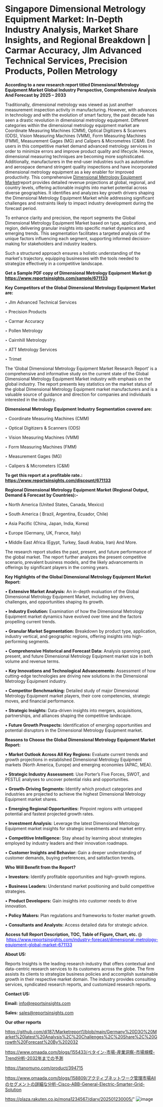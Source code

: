 # Singapore Dimensional Metrology Equipment Market: In-Depth Industry Analysis, Market Share Insights, and Regional Breakdown | Carmar Accuracy, Jlm Advanced Technical Services, Precision Products, Pollen Metrology

<strong>According to a new research report titled Dimensional Metrology Equipment Market Global Industry Perspective, Comprehensive Analysis And Forecast by 2025 – 2033</strong>

Traditionally, dimensional metrology was viewed as just another measurement inspection activity in manufacturing. However, with advances in technology and with the evolution of smart factory, the past decade has seen a drastic revolution in dimensional metrology equipment. Different categories within the dimensional metrology equipment market are Coordinate Measuring Machines (CMM), Optical Digitizers & Scanners (ODS), Vision Measuring Machines (VMM), Form Measuring Machines (FMM), Measurement Gages (MG) and Calipers & Micrometres (C&M). End users in this competitive market demand advanced metrology services in order to minimize errors and improve product quality and lifecycle. Hence, dimensional measuring techniques are becoming more sophisticated. Additionally, manufacturers in the end-user industries such as automotive and aerospace demand stringent quality inspections and have incorporated dimensional metrology equipment as a key enabler for improved productivity. This comprehensive <a href=https://www.reportsinsights.com/sample/671133>Dimensional Metrology Equipment Market</a>report provides detailed revenue projections at global, regional, and country levels, offering actionable insights into market potential across diverse geographies. It identifies and analyzes key growth drivers shaping the Dimensional Metrology Equipment Market while addressing significant challenges and restraints likely to impact industry development during the forecast period.

To enhance clarity and precision, the report segments the Global Dimensional Metrology Equipment Market based on type, applications, and region, delivering granular insights into specific market dynamics and emerging trends. This segmentation facilitates a targeted analysis of the unique factors influencing each segment, supporting informed decision-making for stakeholders and industry leaders.

Such a structured approach ensures a holistic understanding of the market's trajectory, equipping businesses with the tools needed to strategize effectively in a competitive landscape.

<strong>Get a Sample PDF copy of Dimensional Metrology Equipment Market </strong><strong>@<a href=https://www.reportsinsights.com/sample/671133 style=color:#0000ff;> https://www.reportsinsights.com/sample/671133</a></strong></font>

<strong>Key Competitors of the Global Dimensional Metrology Equipment Market are:</strong>

‣ Jlm Advanced Technical Services

‣ Precision Products

‣ Carmar Accuracy

‣ Pollen Metrology

‣ Cairnhill Metrology

‣ ATT Metrology Services

‣ Trimet

The ‘Global Dimensional Metrology Equipment Market Research Report’ is a comprehensive and informative study on the current state of the Global Dimensional Metrology Equipment Market industry with emphasis on the global industry. The report presents key statistics on the market status of the global Dimensional Metrology Equipment market manufacturers and is a valuable source of guidance and direction for companies and individuals interested in the industry.

<strong>Dimensional Metrology Equipment Industry Segmentation covered are:</strong>

‣ Coordinate Measuring Machines (CMM)

‣ Optical Digitizers & Scanners (ODS)

‣ Vision Measuring Machines (VMM)

‣ Form Measuring Machines (FMM)

‣ Measurement Gages (MG)

‣ Calipers & Micrometers (C&M)

<strong>To get this report at a profitable rate.: <a href=https://www.reportsinsights.com/discount/671133 style=color:#0000ff;>https://www.reportsinsights.com/discount/671133</a></strong></font>

<strong>Regional Dimensional Metrology Equipment Market (Regional Output, Demand &amp; Forecast by Countries):-</strong>

• North America (United States, Canada, Mexico)

• South America ( Brazil, Argentina, Ecuador, Chile)

• Asia Pacific (China, Japan, India, Korea)

• Europe (Germany, UK, France, Italy)

• Middle East Africa (Egypt, Turkey, Saudi Arabia, Iran) And More.

The research report studies the past, present, and future performance of the global market. The report further analyzes the present competitive scenario, prevalent business models, and the likely advancements in offerings by significant players in the coming years.

<strong>Key Highlights of the Global Dimensional Metrology Equipment Market Report:</strong>

• <strong>Extensive Market Analysis:</strong> An in-depth evaluation of the Global Dimensional Metrology Equipment Market, including key drivers, challenges, and opportunities shaping its growth.

• <strong>Industry Evolution:</strong> Examination of how the Dimensional Metrology Equipment market dynamics have evolved over time and the factors propelling current trends.

• <strong>Granular Market Segmentation:</strong> Breakdown by product type, application, industry vertical, and geographic regions, offering insights into high-performing segments.

• <strong>Comprehensive Historical and Forecast Data:</strong> Analysis spanning past, present, and future Dimensional Metrology Equipment market size in both volume and revenue terms.

• <strong>Key Innovations and Technological Advancements:</strong> Assessment of how cutting-edge technologies are driving new solutions in the Dimensional Metrology Equipment industry.

• <strong>Competitor Benchmarking:</strong> Detailed study of major Dimensional Metrology Equipment market players, their core competencies, strategic moves, and financial performance.

• <strong>Strategic Insights:</strong> Data-driven insights into mergers, acquisitions, partnerships, and alliances shaping the competitive landscape.

• <strong>Future Growth Prospects:</strong> Identification of emerging opportunities and potential disruptors in the Dimensional Metrology Equipment market.

<strong>Reasons to Choose the Global Dimensional Metrology Equipment Market Report:</strong>

• <strong>Market Outlook Across All Key Regions:</strong> Evaluate current trends and growth projections in established Dimensional Metrology Equipment markets (North America, Europe) and emerging economies (APAC, MEA).

• <strong>Strategic Industry Assessment:</strong> Use Porter’s Five Forces, SWOT, and PESTLE analyses to uncover potential risks and opportunities.

• <strong>Growth-Driving Segments:</strong> Identify which product categories and industries are projected to achieve the highest Dimensional Metrology Equipment market shares.

• <strong>Emerging Regional Opportunities:</strong> Pinpoint regions with untapped potential and fastest projected growth rates.

• <strong>Investment Analysis:</strong> Leverage the latest Dimensional Metrology Equipment market insights for strategic investments and market entry.

• <strong>Competitive Intelligence:</strong> Stay ahead by learning about strategies employed by industry leaders and their innovation roadmaps.

• <strong>Customer Insights and Behavior:</strong> Gain a deeper understanding of customer demands, buying preferences, and satisfaction trends.

<strong>Who Will Benefit from the Report?</strong>

• <strong>Investors:</strong> Identify profitable opportunities and high-growth regions.

• <strong>Business Leaders:</strong> Understand market positioning and build competitive strategies.

• <strong>Product Developers:</strong> Gain insights into customer needs to drive innovation.

• <strong>Policy Makers:</strong> Plan regulations and frameworks to foster market growth.

• <strong>Consultants and Analysts:</strong> Access detailed data for strategic advice.
</ul>
<strong>Access full Report Description, TOC, Table of Figure, Chart, etc. </strong>@  <a href=https://www.reportsinsights.com/industry-forecast/dimensional-metrology-equipment-global-market-671133 style=color:#0000ff;>https://www.reportsinsights.com/industry-forecast/dimensional-metrology-equipment-global-market-671133</a></font>

<strong><strong>About US</strong>:</strong>

Reports Insights is the leading research industry that offers contextual and data-centric research services to its customers across the globe. The firm assists its clients to strategize business policies and accomplish sustainable growth in their respective market domain. The industry provides consulting services, syndicated research reports, and customized research reports.

<strong>Contact US:</strong>

<p class=""""><b>Email:</b> <a href=mailto:info@reportsinsights.com>info@reportsinsights.com</a></p>
<p class=""""><b>Sales:</b> <a href=mailto:sales@reportsinsights.com>sales@reportsinsights.com</a></p>

<strong>Our other reports</strong>

<a href=https://github.com/di187/Marketreport1/blob/main/Germany%20D3O%20Market%20latest%20Analysis%2C%20Challenges%2C%20Share%2C%20Growth%20Forecast%20By%202032>https://github.com/di187/Marketreport1/blob/main/Germany%20D3O%20Market%20latest%20Analysis%2C%20Challenges%2C%20Share%2C%20Growth%20Forecast%20By%202032</a>

<a href=https://www.omaada.com/blogs/155433/ベタイン-市場-産業洞察-市場規模-Trend分析-2032年までの予測>https://www.omaada.com/blogs/155433/ベタイン-市場-産業洞察-市場規模-Trend分析-2032年までの予測</a>

<a href=https://tanomuno.com/product/394715>https://tanomuno.com/product/394715</a>

<a href=https://www.omaada.com/blogs/158809/アクティブネットワーク管理市場Allのセグメントの詳細な分析-Cisco-ABB-General-Electric-Smarter-Grid-Solution>https://www.omaada.com/blogs/158809/アクティブネットワーク管理市場Allのセグメントの詳細な分析-Cisco-ABB-General-Electric-Smarter-Grid-Solution</a>

<a href=https://plaza.rakuten.co.jp/mona1234567/diary/202501230005/>https://plaza.rakuten.co.jp/mona1234567/diary/202501230005/</a>"
![image](https://github.com/user-attachments/assets/b7bb9f60-6282-427c-bd10-825bf2ed32a1)
